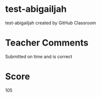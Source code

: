 # test-abigailjah
test-abigailjah created by GitHub Classroom

# Teacher Comments
Submitted on time and is correct
# Score
105
